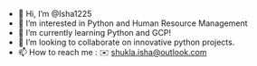 - 👋 Hi, I’m @Isha1225
- 👀 I’m interested in Python and Human Resource Management
- 🌱 I’m currently learning Python and GCP!
- 💞️ I’m looking to collaborate on innovative python projects.
- 📫 How to reach me : ✉️ shukla.isha@outlook.com

<!---
Isha1225/Isha1225 is a ✨ special ✨ repository because its `README.md` (this file) appears on your GitHub profile.
You can click the Preview link to take a look at your changes.
--->
